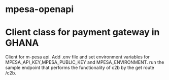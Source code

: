 # mpesa-openapi

# Client class for payment gateway in GHANA

Client for m-pesa api.
Add .env file and set environment variables for MPESA_API_KEY,MPESA_PUBLIC_KEY and MPESA_ENVIRONMENT.
run the sample endpoint that performs the functionality of c2b by the get route /c2b.
